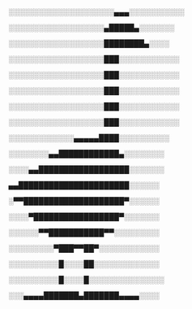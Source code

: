 ░░░░░░░░░░░░░░░░░░░░░▄▄▄░░░░░░░░░░░

░░░░░░░░░░░░░░░░░░░▄█████▄░░░░░░░

░░░░░░░░░░░░░░░░░░░████████▄░░░░

░░░░░░░░░░░░░░░░░░░███░░░░░░░░░░░░

░░░░░░░░░░░░░░░░░░░███░░░░░░░░░░░░

░░░░░░░░░░░░░░░░░░░███░░░░░░░░░░░░

░░░░░░░░░░░░░░░░░░░███░░░░░░░░░░░░

░░░░░░░░░░░░░░░░░░░███░░░░░░░░░░░░

░░░░░░░░░░░░░▄▄▄▄▄████░░░░░░░░░░

░░░░░░░░▄▄████████████▄░░░░░░░░

░░░░▄▄██████████████████░░░░░░░

▄▄██████████████████████░░░░░░

░▀▀████████████████████▀░░░░░░

░░░░▀█████████████████▀░░░░░░░

░░░░░░▀▀███████████▀▀░░░░░░░░░

░░░░░░░░░▀███▀▀██▀░░░░░░░░░░░░

░░░░░░░░░░█░░░░██░░░░░░░░░░░░░

░░░░░░░░░░█░░░░█░░░░░░░░░░░░░░░

░░░▄▄▄▄███████▄███████▄▄▄▄░░░░
